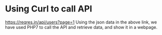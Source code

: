 # Using Curl to call API 
https://reqres.in/api/users?page=1
Using the json data in the above link, we have used PHP7 to call the API and retrieve data, and show it in a webpage. 
